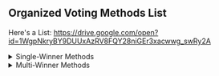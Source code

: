 ## Organized Voting Methods List

Here's a List: https://drive.google.com/open?id=1WgpNkryBY9DUUxAzRV8FQY28niGEr3xacwwg_swRy2A


<details> <summary>Single-Winner Methods</summary> 
	<ul> <li> <details> <summary>Single-Choice</summary> </details>
	<ul> <li> <details> <summary>Ranked</summary> </details>
	<ul> <li> <details> <summary>Cardinal</summary> </details>
	<ul> <li> <details> <summary>Hybrid</summary> </details>
	<ul> <li> <details> <summary>Candidates Trade</summary> </details>
</details>
</details>
<details> <summary>Multi-Winner Methods</summary>
	
</details>
